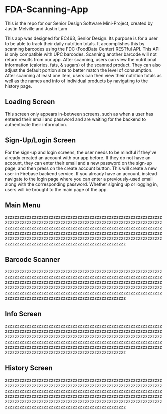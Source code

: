 # FDA-Scanning-App
This is the repo for our Senior Design Software Mini-Project, created by Justin Melville and Justin Lam

This app was designed for EC463, Senior Design. Its purpose is for a user to be able to track their daily nutrition totals. It accomplishes this by scanning barcodes using the FDC (FoodData Center) RESTful API. This API is only compatible with UPC barcodes. Scanning another barcode will not return results from our app. After scanning, users can view the nutritional information (calories, fats, & sugars) of the scanned product. They can also adjust the default portion size to better match the level of consumption. After scanning at least one item, users can then view their nutrition totals as well as the names and info of individual products by navigating to the history page.

## Loading Screen
This screen only appears in-between screens, such as when a user has entered their email and password and are waiting for the backend to authenticate their information.

## Sign-Up/Login Screen
For the sign-up and login screens, the user needs to be mindful if they've already created an account with our app before. If they do not have an account, they can enter their email and a new password on the sign-up page, and then press on the create account button. This will create a new user in Firebase backend service. If you already have an account, instead navigate to the login page where you can enter a previously-used email along with the corresponding password. Whether signing up or logging in, users will be brought to the main page of the app.

## Main Menu
zzzzzzzzzzzzzzzzzzzzzzzzzzzzzzzzzzzzzzzzzzzzzzzzzzzzzzzzzzzzzzzzzzzzzzzzzzzzzzzzzzzzzzzzzzzzzzzzzzzzzzzzzzzzzzzzzzzzzzzzzzzzzzzzzzzzzzzzzzzzzzzzzzzzzzzzzzzzzzzzzzzzzzzzzzzzzzzzzzzzzzzzzzzzzzzzzzzzzzzzzzzzzzzzzzzzzzzzzzzzzzzzzzzzzzzzzzzzzzzzzzzzzzzzzzzzzzzzzzzzzzzzzzzzzzzzzzzzzzzzzzzzzzzzzzzzzzzzzzzzzzzzzzzzzzzzzzzzzzzzzzzzzzzzzzzzzzzzzzzzzzzzzzzzzzzzzzzzzzzzzzzzzzzzzzzzzzz

## Barcode Scanner
zzzzzzzzzzzzzzzzzzzzzzzzzzzzzzzzzzzzzzzzzzzzzzzzzzzzzzzzzzzzzzzzzzzzzzzzzzzzzzzzzzzzzzzzzzzzzzzzzzzzzzzzzzzzzzzzzzzzzzzzzzzzzzzzzzzzzzzzzzzzzzzzzzzzzzzzzzzzzzzzzzzzzzzzzzzzzzzzzzzzzzzzzzzzzzzzzzzzzzzzzzzzzzzzzzzzzzzzzzzzzzzzzzzzzzzzzzzzzzzzzzzzzzzzzzzzzzzzzzzzzzzzzzzzzzzzzzzzzzzzzzzzzzzzzzzzzzzzzzzzzzzzzzzzzzzzzzzzzzzzzzzzzzzzzzzzzzzzzzzzzzzzzzzzzzzzzzzzzzzzzzzzzzzzzzzzzzz

## Info Screen
zzzzzzzzzzzzzzzzzzzzzzzzzzzzzzzzzzzzzzzzzzzzzzzzzzzzzzzzzzzzzzzzzzzzzzzzzzzzzzzzzzzzzzzzzzzzzzzzzzzzzzzzzzzzzzzzzzzzzzzzzzzzzzzzzzzzzzzzzzzzzzzzzzzzzzzzzzzzzzzzzzzzzzzzzzzzzzzzzzzzzzzzzzzzzzzzzzzzzzzzzzzzzzzzzzzzzzzzzzzzzzzzzzzzzzzzzzzzzzzzzzzzzzzzzzzzzzzzzzzzzzzzzzzzzzzzzzzzzzzzzzzzzzzzzzzzzzzzzzzzzzzzzzzzzzzzzzzzzzzzzzzzzzzzzzzzzzzzzzzzzzzzzzzzzzzzzzzzzzzzzzzzzzzzzzzzzzz

## History Screen
zzzzzzzzzzzzzzzzzzzzzzzzzzzzzzzzzzzzzzzzzzzzzzzzzzzzzzzzzzzzzzzzzzzzzzzzzzzzzzzzzzzzzzzzzzzzzzzzzzzzzzzzzzzzzzzzzzzzzzzzzzzzzzzzzzzzzzzzzzzzzzzzzzzzzzzzzzzzzzzzzzzzzzzzzzzzzzzzzzzzzzzzzzzzzzzzzzzzzzzzzzzzzzzzzzzzzzzzzzzzzzzzzzzzzzzzzzzzzzzzzzzzzzzzzzzzzzzzzzzzzzzzzzzzzzzzzzzzzzzzzzzzzzzzzzzzzzzzzzzzzzzzzzzzzzzzzzzzzzzzzzzzzzzzzzzzzzzzzzzzzzzzzzzzzzzzzzzzzzzzzzzzzzzzzzzzzzz
